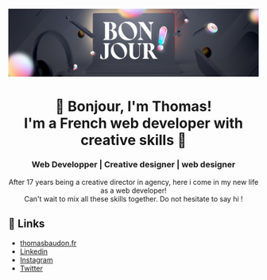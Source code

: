<p align="center">
  <img src="./img/bandeau-home.jpg" alt="Hi, I'm Thomas! 👋 I'm a French web developper with creative skills">
</p>

<h1 align="center"> 👋 Bonjour, I'm Thomas! <br> I'm a French web developer with creative skills 👋 </h1>
<h3 align="center"> Web Developper | Creative designer | web designer</h3>

<p align="center"> After 17 years being a creative director in agency, here i come in my new life as a web developer! <br>
Can't wait to mix all these skills together. Do not hesitate to say hi !</p>

## :link: Links

- [thomasbaudon.fr](https://www.thomasbaudon.fr/)
- [Linkedin](https://www.linkedin.com/in/thomas-baudon-985323a6/)
- [Instagram](https://www.instagram.com/__toma_b/?hl=fr)
- [Twitter](https://twitter.com/tbaudon)

